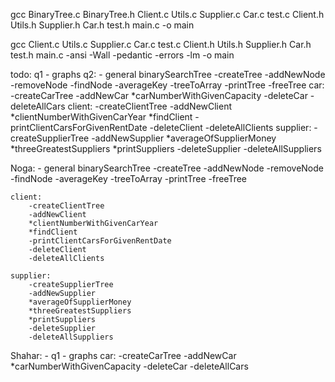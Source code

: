 

gcc BinaryTree.c BinaryTree.h Client.c Utils.c Supplier.c Car.c test.c Client.h Utils.h Supplier.h Car.h test.h main.c -o main

gcc Client.c Utils.c Supplier.c Car.c test.c Client.h Utils.h Supplier.h Car.h test.h main.c -ansi -Wall -pedantic -errors -lm -o main


todo:
q1 - graphs
q2:
    - general binarySearchTree
        -createTree
        -addNewNode
        -removeNode
        -findNode
        -averageKey
        -treeToArray
        -printTree
        -freeTree
    car:
        -createCarTree
        -addNewCar
        *carNumberWithGivenCapacity
        -deleteCar
        -deleteAllCars
    client:
        -createClientTree
        -addNewClient
        *clientNumberWithGivenCarYear
        *findClient
        -printClientCarsForGivenRentDate
        -deleteClient
        -deleteAllClients
    supplier:
        -createSupplierTree
        -addNewSupplier
        *averageOfSupplierMoney
        *threeGreatestSuppliers
        *printSuppliers
        -deleteSupplier
        -deleteAllSuppliers


Noga:
    - general binarySearchTree
        -createTree
        -addNewNode
        -removeNode
        -findNode
        -averageKey
        -treeToArray
        -printTree
        -freeTree
    
    client:
        -createClientTree
        -addNewClient
        *clientNumberWithGivenCarYear
        *findClient
        -printClientCarsForGivenRentDate
        -deleteClient
        -deleteAllClients

    supplier:
        -createSupplierTree
        -addNewSupplier
        *averageOfSupplierMoney
        *threeGreatestSuppliers
        *printSuppliers
        -deleteSupplier
        -deleteAllSuppliers        

Shahar:
    - q1 - graphs 
    car:
        -createCarTree
        -addNewCar
        *carNumberWithGivenCapacity
        -deleteCar
        -deleteAllCars
